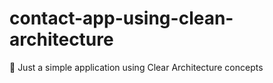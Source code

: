 # contact-app-using-clean-architecture
📱 Just a simple application using Clear Architecture concepts
